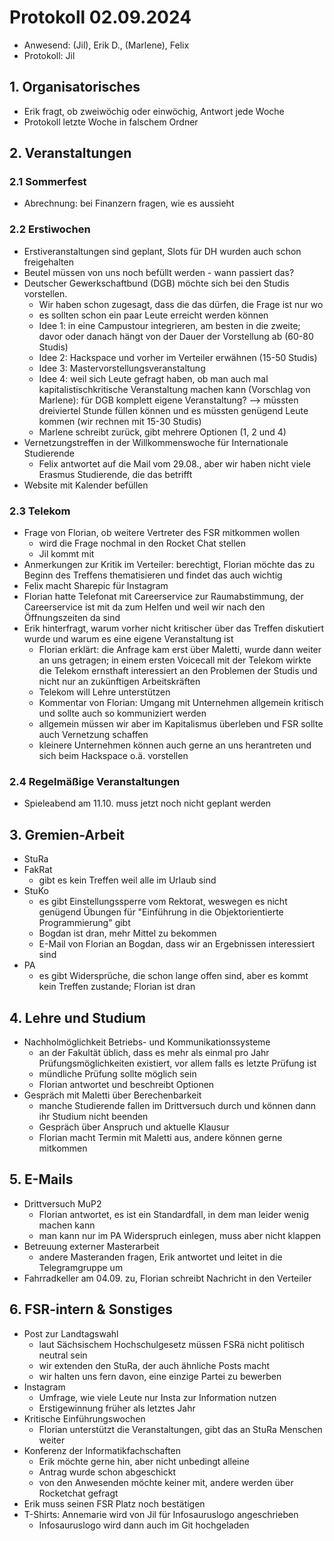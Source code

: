 ---
---

# Protokoll 02.09.2024

- Anwesend: (Jil), Erik D., (Marlene), Felix
- Protokoll: Jil

## 1. Organisatorisches

- Erik fragt, ob zweiwöchig oder einwöchig, Antwort jede Woche
- Protokoll letzte Woche in falschem Ordner

## 2. Veranstaltungen

### 2.1 Sommerfest

- Abrechnung: bei Finanzern fragen, wie es aussieht

### 2.2 Erstiwochen

- Erstiveranstaltungen sind geplant, Slots für DH wurden auch schon freigehalten
- Beutel müssen von uns noch befüllt werden - wann passiert das?
- Deutscher Gewerkschaftbund (DGB) möchte sich bei den Studis vorstellen.
  - Wir haben schon zugesagt, dass die das dürfen, die Frage ist nur wo
  - es sollten schon ein paar Leute erreicht werden können
  - Idee 1: in eine Campustour integrieren, am besten in die zweite; davor oder danach hängt von der Dauer der Vorstellung ab (60-80 Studis)
  - Idee 2: Hackspace und vorher im Verteiler erwähnen (15-50 Studis)
  - Idee 3: Mastervorstellungsveranstaltung
  - Idee 4: weil sich Leute gefragt haben, ob man auch mal kapitalistischkritische Veranstaltung machen kann (Vorschlag von Marlene): für DGB komplett eigene Veranstaltung? --> müssten dreiviertel Stunde füllen können und es müssten genügend Leute kommen (wir rechnen mit 15-30 Studis)
  - Marlene schreibt zurück, gibt mehrere Optionen (1, 2 und 4)
- Vernetzungstreffen in der Willkommenswoche für Internationale Studierende
  - Felix antwortet auf die Mail vom 29.08., aber wir haben nicht viele Erasmus Studierende, die das betrifft
- Website mit Kalender befüllen

### 2.3 Telekom

- Frage von Florian, ob weitere Vertreter des FSR mitkommen wollen
  - wird die Frage nochmal in den Rocket Chat stellen
  - Jil kommt mit
- Anmerkungen zur Kritik im Verteiler: berechtigt, Florian möchte das zu Beginn des Treffens thematisieren und findet das auch wichtig
- Felix macht Sharepic für Instagram
- Florian hatte Telefonat mit Careerservice zur Raumabstimmung, der Careerservice ist mit da zum Helfen und weil wir nach den Öffnungszeiten da sind
- Erik hinterfragt, warum vorher nicht kritischer über das Treffen diskutiert wurde und warum es eine eigene Veranstaltung ist
  - Florian erklärt: die Anfrage kam erst über Maletti, wurde dann weiter an uns getragen; in einem ersten Voicecall mit der Telekom wirkte die Telekom ernsthaft interessiert an den Problemen der Studis und nicht nur an zukünftigen Arbeitskräften
  - Telekom will Lehre unterstützen
  - Kommentar von Florian: Umgang mit Unternehmen allgemein kritisch und sollte auch so kommuniziert werden
  - allgemein müssen wir aber im Kapitalismus überleben und FSR sollte auch Vernetzung schaffen
  - kleinere Unternehmen können auch gerne an uns herantreten und sich beim Hackspace o.ä. vorstellen

### 2.4 Regelmäßige Veranstaltungen

- Spieleabend am 11.10. muss jetzt noch nicht geplant werden

## 3. Gremien-Arbeit

- StuRa
- FakRat
  - gibt es kein Treffen weil alle im Urlaub sind
- StuKo
  - es gibt Einstellungssperre vom Rektorat, weswegen es nicht genügend Übungen für "Einführung in die Objektorientierte Programmierung" gibt
  - Bogdan ist dran, mehr Mittel zu bekommen
  - E-Mail von Florian an Bogdan, dass wir an Ergebnissen interessiert sind
- PA
  - es gibt Widersprüche, die schon lange offen sind, aber es kommt kein Treffen zustande; Florian ist dran

## 4. Lehre und Studium

- Nachholmöglichkeit Betriebs- und Kommunikationssysteme
  - an der Fakultät üblich, dass es mehr als einmal pro Jahr Prüfungsmöglichkeiten existiert, vor allem falls es letzte Prüfung ist
  - mündliche Prüfung sollte möglich sein
  - Florian antwortet und beschreibt Optionen
- Gespräch mit Maletti über Berechenbarkeit
  - manche Studierende fallen im Drittversuch durch und können dann ihr Studium nicht beenden
  - Gespräch über Anspruch und aktuelle Klausur
  - Florian macht Termin mit Maletti aus, andere können gerne mitkommen

## 5. E-Mails

- Drittversuch MuP2
  - Florian antwortet, es ist ein Standardfall, in dem man leider wenig machen kann
  - man kann nur im PA Widerspruch einlegen, muss aber nicht klappen
- Betreuung externer Masterarbeit
  - andere Masteranden fragen, Erik antwortet und leitet in die Telegramgruppe um
- Fahrradkeller am 04.09. zu, Florian schreibt Nachricht in den Verteiler

## 6. FSR-intern & Sonstiges

- Post zur Landtagswahl
  - laut Sächsischem Hochschulgesetz müssen FSRä nicht politisch neutral sein
  - wir extenden den StuRa, der auch ähnliche Posts macht
  - wir halten uns fern davon, eine einzige Partei zu bewerben
- Instagram
  - Umfrage, wie viele Leute nur Insta zur Information nutzen
  - Erstigewinnung früher als letztes Jahr
- Kritische Einführungswochen
  - Florian unterstützt die Veranstaltungen, gibt das an StuRa Menschen weiter
- Konferenz der Informatikfachschaften
  - Erik möchte gerne hin, aber nicht unbedingt alleine
  - Antrag wurde schon abgeschickt
  - von den Anwesenden möchte keiner mit, andere werden über Rocketchat gefragt
- Erik muss seinen FSR Platz noch bestätigen
- T-Shirts: Annemarie wird von Jil für Infosauruslogo angeschrieben
  - Infosauruslogo wird dann auch im Git hochgeladen
